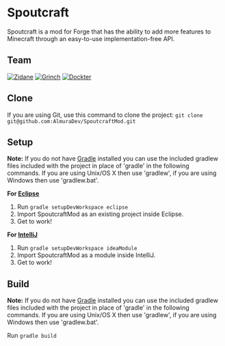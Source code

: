 Spoutcraft
===========
Spoutcraft is a mod for Forge that has the ability to add more features to Minecraft through an easy-to-use implementation-free API.


## Team
[![Zidane](https://secure.gravatar.com/avatar/3b8d6171c3f15daf35328a4f04c83de9?s=48)](https://github.com/Zidane "Zidane, Lead Developer")
[![Grinch](https://secure.gravatar.com/avatar/19d97d07c8797464aa8b7e2e0481da78?s=48)](https://github.com/Grinch "Grinch, Developer")
[![Dockter](https://secure.gravatar.com/avatar/532e7ce3830bfb47b22c241d45e63cc9?s=48)](https://github.com/mcsnetworks "Dockter, Developer")

## Clone
If you are using Git, use this command to clone the project: `git clone git@github.com:AlmuraDev/SpoutcraftMod.git`

## Setup
__Note:__ If you do not have [Gradle](http://www.gradle.org) installed you can use the included gradlew files included with the project in place of 'gradle' in the following commands. If you are using Unix/OS X then use 'gradlew', if you are using Windows then use 'gradlew.bat'.

__For [Eclipse](http://www.eclipse.org)__<br>
1. Run `gradle setupDevWorkspace eclipse`<br>
2. Import SpoutcraftMod as an existing project inside Eclipse.<br>
3. Get to work!

__For [IntelliJ](http://www.jetbrains.com/idea/)__<br>
1. Run `gradle setupDevWorkspace ideaModule`<br>
2. Import SpoutcraftMod as a module inside IntelliJ.<br>
3. Get to work!

## Build
__Note:__ If you do not have [Gradle](http://www.gradle.org) installed you can use the included gradlew files included with the project in place of 'gradle' in the following commands. If you are using Unix/OS X then use 'gradlew', if you are using Windows then use 'gradlew.bat'.

Run `gradle build`